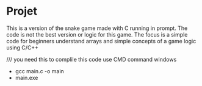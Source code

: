# Projet
This is a version of the snake game made with C running in prompt. The code is not the best version or logic for this game. The focus is a simple code for beginners understand arrays and simple concepts of a game logic using C/C++


/// you need this to complile this code use CMD command windows

- gcc main.c -o main
- main.exe
